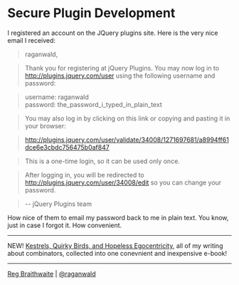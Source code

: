 Secure Plugin Development
===

I registered an account on the JQuery plugins site. Here is the very nice email I received:

> raganwald,

> Thank you for registering at jQuery Plugins. You may now log in to http://plugins.jquery.com/user using the following username and password:

> username: raganwald  
> password: the\_password\_i\_typed\_in\_plain\_text

> You may also log in by clicking on this link or copying and pasting it in your browser:

> http://plugins.jquery.com/user/validate/34008/1271697681/a8994ff61dce6e3cbdc756475b0af847

> This is a one-time login, so it can be used only once.

> After logging in, you will be redirected to http://plugins.jquery.com/user/34008/edit so you can change your password.

> --  jQuery Plugins team

How nice of them to email my password back to me in plain text. You know, just in case I forgot it. How convenient.

---

NEW! [Kestrels, Quirky Birds, and Hopeless Egocentricity](http://leanpub.com/combinators), all of my writing about combinators, collected into one conevnient and inexpensive e-book!

---

[Reg Braithwaite](http://braythwayt.com) | [@raganwald](http://twitter.com/raganwald)